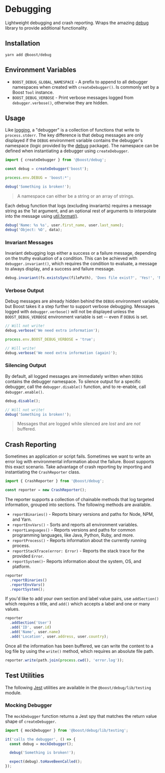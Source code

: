 # Debugging

Lightweight debugging and crash reporting. Wraps the amazing
[debug](https://www.npmjs.com/package/debug) library to provide additional functionality.

## Installation

```
yarn add @boost/debug
```

## Environment Variables

- `BOOST_DEBUG_GLOBAL_NAMESPACE` - A prefix to append to all debugger namespaces when created with
  `createDebugger()`. Is commonly set by a Boost `Tool` instance.
- `BOOST_DEBUG_VERBOSE` - Print verbose messages logged from `debugger.verbose()`, otherwise they
  are hidden.

## Usage

Like [logging](./log.md), a "debugger" is a collection of functions that write to `process.stderr`.
The key difference is that debug messages are only displayed if the `DEBUG` environment variable
contains the debugger's namespace (logic provided by the
[debug](https://www.npmjs.com/package/debug) package). The namespace can be defined when
instantiating a debugger using `createDebugger`.

```ts
import { createDebugger } from '@boost/debug';

const debug = createDebugger('boost');

process.env.DEBUG = 'boost:*';

debug('Something is broken!');
```

> A namespace can either be a string or an array of strings.

Each debug function that logs (excluding invariants) requires a message string as the 1st argument,
and an optional rest of arguments to interpolate into the message using
[util.format()](https://nodejs.org/api/util.html#util_util_format_format_args).

```ts
debug('Name: %s %s', user.first_name, user.last_name);
debug('Object: %O', data);
```

### Invariant Messages

Invariant debugging logs either a success or a failure message, depending on the truthy evaluation
of a condition. This can be achieved with `debugger.invariant()`, which requires the condition to
evaluate, a message to always display, and a success and failure message.

```ts
debug.invariant(fs.existsSync(filePath), 'Does file exist?', 'Yes!', 'No');
```

### Verbose Output

Debug messages are already hidden behind the `DEBUG` environment variable, but Boost takes it a step
further to support verbose debugging. Messages logged with `debugger.verbose()` will not be
displayed unless the `BOOST_DEBUG_VERBOSE` environment variable is set -- even if `DEBUG` is set.

```ts
// Will not write!
debug.verbose('We need extra information');

process.env.BOOST_DEBUG_VERBOSE = 'true';

// Will write!
debug.verbose('We need extra information (again)');
```

### Silencing Output

By default, all logged messages are immediately written when `DEBUG` contains the debugger
namespace. To silence output for a specific debugger, call the `debugger.disable()` function, and to
re-enable, call `debugger.enable()`.

```ts
debug.disable();

// Will not write!
debug('Something is broken!');
```

> Messages that are logged while silenced are _lost_ and are _not_ buffered.

## Crash Reporting

Sometimes an application or script fails. Sometimes we want to write an error log with environmental
information about the failure. Boost supports this exact scenario. Take advantage of crash reporting
by importing and instantiating the `CrashReporter` class.

```ts
import { CrashReporter } from '@boost/debug';

const reporter = new CrashReporter();
```

The reporter supports a collection of chainable methods that log targeted information, grouped into
sections. The following methods are available.

- `reportBinaries()` - Reports binary versions and paths for Node, NPM, and Yarn.
- `reportEnvVars()` - Sorts and reports all environment variables.
- `reportLanguages()` - Reports versions and paths for common programming languages, like Java,
  Python, Ruby, and more.
- `reportProcess()` - Reports information about the currently running process.
- `reportStackTrace(error: Error)` - Reports the stack trace for the provided `Error`.
- `reportSystem()`- Reports information about the system, OS, and platform.

```ts
reporter
  .reportBinaries()
  .reportEnvVars()
  .reportSystem();
```

If you'd like to add your own section and label value pairs, use `addSection()` which requires a
title, and `add()` which accepts a label and one or many values.

```ts
reporter
  .addSection('User')
  .add('ID', user.id)
  .add('Name', user.name)
  .add('Location', user.address, user.country);
```

Once all the information has been buffered, we can write the content to a log file by using the
`write()` method, which requires an absolute file path.

```ts
reporter.write(path.join(process.cwd(), 'error.log'));
```

## Test Utilities

The following [Jest](https://github.com/facebook/jest) utilities are available in the
`@boost/debug/lib/testing` module.

### Mocking Debugger

The `mockDebugger` function returns a Jest spy that matches the return value shape of
`createDebugger`.

```ts
import { mockDebugger } from '@boost/debug/lib/testing';

it('calls the debugger', () => {
  const debug = mockDebugger();

  debug('Something is broken!');

  expect(debug).toHaveBeenCalled();
});
```
